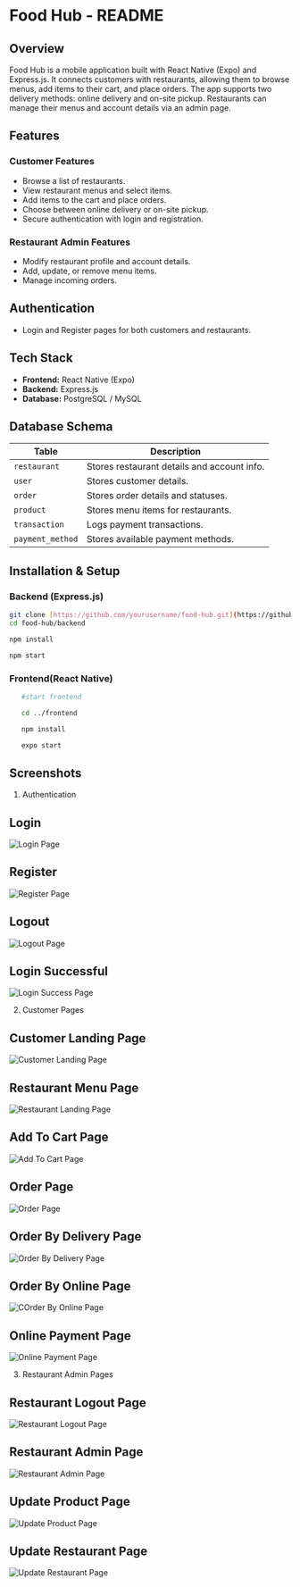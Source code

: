 # Food Hub - README

## Overview

Food Hub is a mobile application built with React Native (Expo) and Express.js. It connects customers with restaurants, allowing them to browse menus, add items to their cart, and place orders. The app supports two delivery methods: online delivery and on-site pickup. Restaurants can manage their menus and account details via an admin page.

## Features

### Customer Features

- Browse a list of restaurants.
- View restaurant menus and select items.
- Add items to the cart and place orders.
- Choose between online delivery or on-site pickup.
- Secure authentication with login and registration.

### Restaurant Admin Features

- Modify restaurant profile and account details.
- Add, update, or remove menu items.
- Manage incoming orders.

## Authentication

- Login and Register pages for both customers and restaurants.

## Tech Stack

- **Frontend:** React Native (Expo)
- **Backend:** Express.js
- **Database:** PostgreSQL / MySQL

## Database Schema

| Table            | Description                                 |
| ---------------- | ------------------------------------------- |
| `restaurant`     | Stores restaurant details and account info. |
| `user`           | Stores customer details.                    |
| `order`          | Stores order details and statuses.          |
| `product`        | Stores menu items for restaurants.          |
| `transaction`    | Logs payment transactions.                  |
| `payment_method` | Stores available payment methods.           |

## Installation & Setup

### Backend (Express.js)

```bash
git clone [https://github.com/yourusername/food-hub.git](https://github.com/yourusername/food-hub.git)
cd food-hub/backend

npm install

npm start
```

### Frontend(React Native)

```bash
   #start frontend

   cd ../frontend

   npm install

   expo start
```

## Screenshots

1.  Authentication

## Login

![Login Page](documentation/images/login.png)

## Register

![Register Page](documentation/images/register.png)

## Logout

![Logout Page](documentation/images/logout.png)

## Login Successful

![Login Success Page](documentation/images/login_success.png)

2.  Customer Pages

## Customer Landing Page

![Customer Landing Page](documentation/images/customer_landing_page.png)

## Restaurant Menu Page

![Restaurant Landing Page](documentation/images/resturant_menu.png)

## Add To Cart Page

![Add To Cart Page](documentation/images/add_to_cart.png)

## Order Page

![Order Page](documentation/images/order.png)

## Order By Delivery Page

![Order By Delivery Page](documentation/images/order_by_deliver.png)

## Order By Online Page

![COrder By Online Page](documentation/images/order_by_online.png)

## Online Payment Page

![Online Payment Page](documentation/images/online_payment.png)

3. Restaurant Admin Pages

## Restaurant Logout Page

![Restaurant Logout Page](documentation/images/restaurant_logout.png)

## Restaurant Admin Page

![Restaurant Admin Page](documentation/images/restarant_admin_page.png)

## Update Product Page

![Update Product Page](documentation/images/update_product.png)

## Update Restaurant Page

![Update Restaurant Page](documentation/images/update_restaurant.png)
